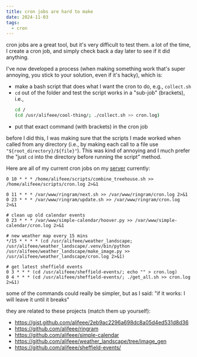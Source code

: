 ```yaml
---
title: cron jobs are hard to make
date: 2024-11-03
tags:
  - cron
---
```

cron jobs are a great tool, but it's very difficult to test them. a lot of the time, I create a cron job, and simply check back a day later to see if it did anything.

I've now developed a process (when making something work that's super annoying, you stick to your solution, even if it's hacky), which is:

- make a bash script that does what I want the cron to do, e.g., `collect.sh`
- `cd` out of the folder and test the script works in a "sub-job" (brackets), i.e., 
    ```bash
    cd /
    (cd /usr/alifeee/cool-thing/; ./collect.sh >> cron.log)
    ```
- put that exact command (with brackets) in the cron job

before I did this, I was making sure that the scripts I made worked when called from any directory (i.e., by making each call to a file use `"${root_directory}/${file}"`). This was kind of annoying and I much prefer the "just `cd` into the directory before running the script" method.

Here are all of my current cron jobs on my [server](https://server.alifeee.co.uk) currently:

```crontab
0 10 * * * /home/alifeee/scripts/combine_treehouse.sh >> /home/alifeee/scripts/cron.log 2>&1

0 11 * * * /var/www/ringram/next.sh >> /var/www/ringram/cron.log 2>&1
0 23 * * * /var/www/ringram/update.sh >> /var/www/ringram/cron.log 2>&1

# clean up old calendar events
0 23 * * * /var/www/simple-calendar/hoover.py >> /var/www/simple-calendar/cron.log 2>&1

# new weather map every 15 mins
*/15 * * * * (cd /usr/alifeee/weather_landscape; /usr/alifeee/weather_landscape/.venv/bin/python /usr/alifeee/weather_landscape/make_image.py >> /usr/alifeee/weather_landscape/cron.log 2>&1)

# get latest sheffield events
0 3 * * * (cd /usr/alifeee/sheffield-events/; echo "" > cron.log)
0 4 * * * (cd /usr/alifeee/sheffield-events/; ./get_all.sh >> cron.log 2>&1)
```

some of the commands could really be simpler, but as I said: "if it works: I will leave it until it breaks"

they are related to these projects (match them up yourself):

- <https://gist.github.com/alifeee/2eb9ac2296a698dc8a05d4ed531d8d36>
- <https://github.com/alifeee/ringram>
- <https://github.com/alifeee/simple-calendar>
- <https://github.com/alifeee/weather_landscape/tree/image_gen>
- <https://github.com/alifeee/sheffield-events/>
